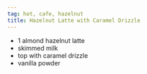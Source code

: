 ```yaml
---
tag: hot, cafe, hazelnut
title: Hazelnut Latte with Caramel Drizzle
---
```


- 1 almond hazelnut latte
- skimmed milk
- top with caramel drizzle
- vanilla powder